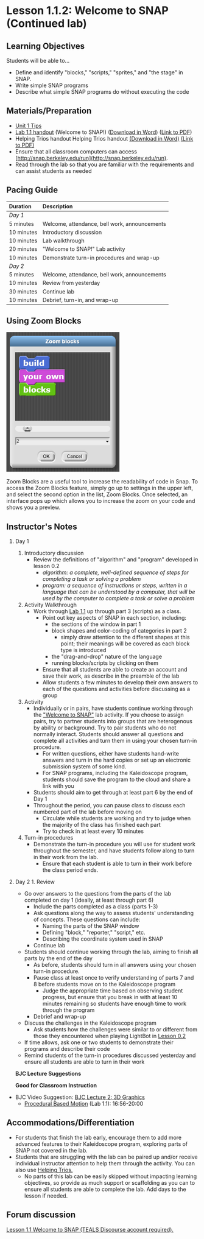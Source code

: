 # Lesson 1.1.2: Welcome to SNAP \(Continued lab\)

## Learning Objectives

Students will be able to...

* Define and identify "blocks," "scripts," "sprites," and "the stage" in SNAP.
* Write simple SNAP programs
* Describe what simple SNAP programs do without executing the code

## Materials/Preparation

* [Unit 1 Tips](https://github.com/doingweb/introduction-to-computer-science/tree/2be097d7d27009602b7796d96f71602e46923ac4/unit_1_tips.md)
* [Lab 1.1 handout](lesson_11/lab_11.md) \(Welcome to SNAP!\) \([Download in Word](https://github.com/TEALSK12/introduction-to-computer-science/raw/master/Unit%201%20Word/Lab%201.1%20Welcome%20To%20SNAP.docx)\) \([Link to PDF](https://github.com/TEALSK12/introduction-to-computer-science/raw/master/Unit%201%20PDF/Lab%201.1%20Welcome%20To%20SNAP.pdf)\)
* Helping Trios handout Helping Trios handout [\(Download in Word\)](https://github.com/TEALSK12/introduction-to-computer-science/raw/master/Unit%201%20Word/Helping%20Trios.docx) [\(Link to PDF\)](https://github.com/TEALSK12/introduction-to-computer-science/raw/master/Unit%201%20PDF/Helping%20Trios.pdf)
* Ensure that all classroom computers can access [http://snap.berkeley.edu/run](http://snap.berkeley.edu/run).
* Read through the lab so that you are familiar with the requirements and can assist students as needed

## Pacing Guide

| Duration | Description |
| :--- | :--- |
| _Day 1_ |  |
| 5 minutes | Welcome, attendance, bell work, announcements |
| 10 minutes | Introductory discussion |
| 10 minutes | Lab walkthrough |
| 20 minutes | "Welcome to SNAP!" Lab activity |
| 10 minutes | Demonstrate turn-in procedures and wrap-up |
| _Day 2_ |  |
| 5 minutes | Welcome, attendance, bell work, announcements |
| 10 minutes | Review from yesterday |
| 30 minutes | Continue lab |
| 10 minutes | Debrief, turn-in, and wrap-up |

## Using Zoom Blocks

![Zoom Blocks](../.gitbook/assets/zoomblocks.PNG)

Zoom Blocks are a useful tool to increase the readability of code in Snap. To access the Zoom Blocks feature, simply go up to settings in the upper left, and select the second option in the list, Zoom Blocks. Once selected, an interface pops up which allows you to increase the zoom on your code and shows you a preview.

## Instructor's Notes

1. Day 1
   1. Introductory discussion
      * Review the definitions of "algorithm" and "program" developed in lesson 0.2
        * _algorithm: a complete, well-defined sequence of steps for completing a task or solving a problem_
        * _program: a sequence of instructions or steps, written in a language that can be understood by a computer, that will be used by the computer to complete a task or solve a problem_
   2. Activity Walkthrough
      * Work through [Lab 1.1](lesson_11/lab_11.md) up through part 3 \(scripts\) as a class.
        * Point out key aspects of SNAP in each section, including:
          * the sections of the window in part 1
          * block shapes and color-coding of categories in part 2
            * simply draw attention to the different shapes at this point; their meanings will be covered as each block type is introduced
          * the "drag-and-drop" nature of the language
          * running blocks/scripts by clicking on them
        * Ensure that all students are able to create an account and save their work, as describe in the preamble of the lab
        * Allow students a few minutes to develop their own answers to each of the questions and activities before discussing as a group
   3. Activity
      * Individually or in pairs, have students continue working through the ["Welcome to SNAP"](lesson_11/lab_11.md) lab activity.  If you choose to assign pairs, try to partner students into groups that are heterogenous by ability or background. Try to pair students who do not normally interact. Students should answer all questions and complete all activities and turn them in using your chosen turn-in procedure.
        * For written questions, either have students hand-write answers and turn in the hard copies or set up an electronic submission system of some kind.
        * For SNAP programs, including the Kaleidoscope program, students should save the program to the cloud and share a link with you
      * Students should aim to get through at least part 6 by the end of Day 1
      * Throughout the period, you can pause class to discuss each numbered part of the lab before moving on
        * Circulate while students are working and try to judge when the majority of the class has finished each part
        * Try to check in at least every 10 minutes
   4. Turn-in procedures
      * Demonstrate the turn-in procedure you will use for student work throughout the semester, and have students follow along to turn in their work from the lab.
        * Ensure that each student is able to turn in their work before the class period ends.
2. Day 2 1. Review

   * Go over answers to the questions from the parts of the lab completed on day 1 \(ideally, at least through part 6\)
     * Include the parts completed as a class \(parts 1-3\)
     * Ask questions along the way to assess students' understanding of concepts.  These questions can include:
       * Naming the parts of the SNAP window
       * Defining "block," "reporter," "script," etc.
       * Describing the coordinate system used in SNAP
     * Continue lab
   * Students should continue working through the lab, aiming to finish all parts by the end of the day
     * As before, students should turn in all answers using your chosen turn-in procedure.
     * Pause class at least once to verify understanding of parts 7 and 8 before students move on to the Kaleidoscope program
       * Judge the appropriate time based on observing student progress, but ensure that you break in with at least 10 minutes remaining so students have enough time to work through the program
     * Debrief and wrap-up
   * Discuss the challenges in the Kaleidoscope program
     * Ask students how the challenges were similar to or different from those they encountered when playing LightBot in [Lesson 0.2](../unit_0/lesson_02.md)
   * If time allows, ask one or two students to demonstrate their programs and describe their code
   * Remind students of the turn-in procedures discussed yesterday and ensure all students are able to turn in their work

   **BJC Lecture Suggestions**

   **Good for Classroom Instruction**

* BJC Video Suggestion: [BJC Lecture 2: 3D Graphics](http://www.youtube.com/watch?v=q2UMQaoW30U&t=16m50s)
  * [Procedural Based Motion](http://www.youtube.com/watch?v=q2UMQaoW30U&t=16m50s%20) \(Lab 1.1\): 16:56-20:00

## Accommodations/Differentiation

* For students that finish the lab early, encourage them to add more advanced features to their Kaleidoscope program, exploring parts of SNAP not covered in the lab.
* Students that are struggling with the lab can be paired up and/or receive individual instructor attention to help them through the activity.  You can also use [Helping Trios.](https://github.com/TEALSK12/introduction-to-computer-science/raw/master/Unit%201%20PDF/Helping%20Trios.pdf) 
  * No parts of this lab can be easily skipped without impacting learning objectives, so provide as much support or scaffolding as you can to ensure all students are able to complete the lab.  Add days to the lesson if needed.

## Forum discussion

 [Lesson 1.1 Welcome to SNAP \(TEALS Discourse account required\).](http://forums.tealsk12.org/c/unit-1-snap-basics/lesson-1-1-welcome-to-snap)

